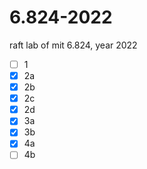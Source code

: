 # 6.824-2022
raft lab of mit 6.824, year 2022 

- [ ] 1
- [x] 2a
- [x] 2b
- [x] 2c
- [x] 2d
- [x] 3a
- [x] 3b
- [x] 4a
- [ ] 4b
